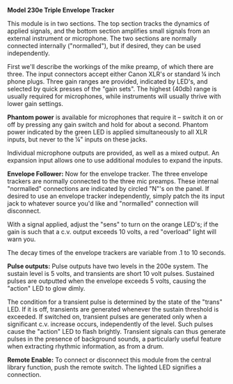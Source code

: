 **Model 230e Triple Envelope Tracker**

This module is in two sections. The top section tracks the dynamics of applied signals, and the bottom section amplifies small signals from an external instrument or microphone. The two sections are normally connected internally ("normalled"), but if desired, they can be used independently.

First we'll describe the workings of the mike preamp, of which there are three. The input connectors accept either Canon XLR's or standard ¼ inch phone plugs. Three gain ranges are provided, indicated by LED's, and selected by quick presses of the "gain sets". The highest (40db) range is usually required for microphones, while instruments will usually thrive with lower gain settings.

**Phantom power** is available for microphones that require it – switch it on or off by pressing any gain switch and hold for about a second. Phantom power indicated by the green LED is applied simultaneously to all XLR inputs, but never to the ¼" inputs on these jacks.

Individual microphone outputs are provided, as well as a mixed output. An expansion input allows one to use additional modules to expand the inputs.

**Envelope Follower:** Now for the envelope tracker. The three envelope trackers are normally connected to the three mic preamps. These internal "normalled" connections are indicated by circled "N"'s on the panel. If desired to use an envelope tracker independently, simply patch the its input jack to whatever source you'd like and "normalled" connection will disconnect.

With a signal applied, adjust the "sens" to turn on the orange LED's; if the gain is such that a c.v. output exceeds 10 volts, a red "overload" light will warn you.

The decay times of the envelope trackers are variable from .1 to 10 seconds.

**Pulse outputs:** Pulse outputs have two levels in the 200e system. The sustain level is 5 volts, and transients are short 10 volt pulses. Sustained pulses are outputted when the envelope exceeds 5 volts, causing the "action" LED to glow dimly.

The condition for a transient pulse is determined by the state of the "trans" LED. If it is off, transients are generated whenever the sustain threshold is exceeded. If switched on, transient pulses are generated only when a significant c.v. increase occurs, independently of the level. Such pulses cause the "action" LED to flash brightly. Transient signals can thus generate pulses in the presence of background sounds, a particularly useful feature when extracting rhythmic information, as from a drum.

**Remote Enable:** To connect or disconnect this module from the central library function, push the remote switch. The lighted LED signifies a connection.
